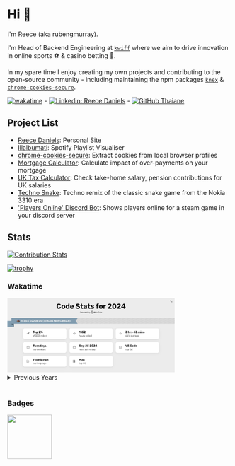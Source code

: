 # Hi :wave:

I'm Reece (aka rubengmurray).

I'm Head of Backend Engineering at <a href="https://kwiff.com?ref=github.com/rubengmurray" target="_blank">`kwiff`</a> where we aim to drive innovation in online sports ⚽ & casino betting 🎰.

In my spare time I enjoy creating my own projects and contributing to the open-source community - including maintaining the npm packages <a href="https://npmjs.com/knex" target="_blank">`knex`</a> & <a href="https://npmjs.com/chrome-cookies-secure" target="_blank">`chrome-cookies-secure`</a>.

[![wakatime](https://wakatime.com/badge/user/b362afd3-1e27-4d75-93cd-1940ce9cf025.svg)](https://wakatime.com/@rubengmurray) - 
[![Linkedin: Reece Daniels](https://img.shields.io/badge/-rubengmurray-blue?style=flat-square&logo=Linkedin&logoColor=white&link=https://www.linkedin.com/in/reece-daniels-007a286b/)](https://www.linkedin.com/in/reece-daniels-007a286b/) -
[![GitHub Thaiane](https://img.shields.io/github/followers/rubengmurray?label=follow&style=social)](https://github.com/rubengmurray)


## Project List
<ul>
  <li><a href="https://reecedaniels.com" target="_blank">Reece Daniels</a>: Personal Site</li>
  <li><a href="https://illalbumati-vercel.vercel.app" target="_blank">Illalbumati</a>: Spotify Playlist Visualiser</li>
  <li><a href="https://github.com/bertrandom/chrome-cookies-secure" target="_blank">chrome-cookies-secure</a>: Extract cookies from local browser profiles</li>
  <li><a href="https://rubengmurray.github.io/mortgage-calculator" target="_blank">Mortgage Calculator</a>: Calculate impact of over-payments on your mortgage</li>
  <li><a href="https://taxinfo.uk" target="_blank">UK Tax Calculator</a>: Check take-home salary, pension contributions for UK salaries</li>
  <!-- <li><a href="https://leaderboard.tfehq.net" target="_blank">Task Force Elite Leaderboard</a>: Leaderboard for the online FPS Task Force Elite</li> -->
  <li><a href="https://technosnake.s3.eu-west-2.amazonaws.com/index.html" target="_blank">Techno Snake</a>: Techno remix of the classic snake game from the Nokia 3310 era</li>
  <li><a href="https://github.com/RedSpearStudios/discord-bot" target="_blank">'Players Online' Discord Bot</a>: Shows players online for a steam game in your discord server</li>
</ul>


## Stats

<!-- ![Metrics](./metrics.classic.svg) -->

[![Contribution Stats](https://github-contribution-stats.vercel.app/api/?username=rubengmurray)](https://github.com/LordDashMe/github-contribution-stats/)

<!-- **rubengmurray/rubengmurray** is a ✨ _special_ ✨ repository because its `README.md` (this file) appears on your GitHub profile. -->

[![trophy](https://github-profile-trophy.vercel.app/?username=rubengmurray&row=2&column=3)](https://github.com/ryo-ma/github-profile-trophy)

### Wakatime 

<!-- 2024 not working the same way as previous years -->
<img src="./waka-2024.jpg" width="75%"/>

<details>
  <summary>Previous Years</summary>

  <img src="https://wakatime.com/wrapped/2023/b362afd3-1e27-4d75-93cd-1940ce9cf025/f51aae0122d14a7e9f58725d207ecc5085b7087d.png" width="75%"/>
  <img src="https://wakatime.com/wrapped/2022/b362afd3-1e27-4d75-93cd-1940ce9cf025/0f558220649480384789f7e3dd630e0ced79d731.png" width="75%"/>
</details>

<br />

### Badges

<a href="https://www.credly.com/badges/0627829e-a583-40fa-95da-273a1a61ca80/public_url">
<img src="https://images.credly.com/images/abf73960-edd2-4115-9ab9-e42e9fd967e9/JSLandia.png" width="100" height="100"/></a>

<!-- <a href="https://www.credly.com/badges/ff88484e-fb08-444f-bc19-325ef0e386c4/public_url">
<img src="https://images.credly.com/images/3ae83974-ee23-443f-8b4e-e6377881bd07/blob" width="100" height="100"/></a> -->


